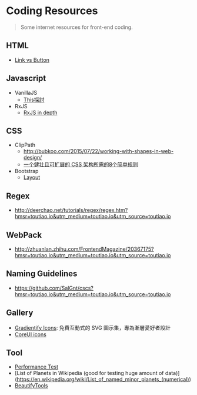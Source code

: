 # Coding Resources #
> Some internet resources for front-end coding.

## HTML ##
* [Link vs Button](https://css-tricks.com/a-complete-guide-to-links-and-buttons/)

## Javascript ##
* VanillaJS
  * [This探討](http://gold.xitu.io/entry/5652e53560b202593ff77fa0)
* RxJS
  * [RxJS in depth](https://www.youtube.com/watch?v=KOOT7BArVHQ)

## CSS ##
*   ClipPath
    * http://bubkoo.com/2015/07/22/working-with-shapes-in-web-design/
    * [一个健壮且可扩展的 CSS 架构所需的8个简单规则](http://www.css88.com/archives/6878)
* Bootstrap
  * [Layout](https://antjanus.com/blog/web-development-tutorials/front-end-development/building-website-layout-bootstrap-4/)
## Regex ##
* http://deerchao.net/tutorials/regex/regex.htm?hmsr=toutiao.io&utm_medium=toutiao.io&utm_source=toutiao.io

## WebPack ##
* http://zhuanlan.zhihu.com/FrontendMagazine/20367175?hmsr=toutiao.io&utm_medium=toutiao.io&utm_source=toutiao.io

## Naming Guidelines ##
* https://github.com/SalGnt/cscs?hmsr=toutiao.io&utm_medium=toutiao.io&utm_source=toutiao.io

## Gallery ##
* [Gradientify Icons](https://free.com.tw/gradientify-icons/): 免費互動式的 SVG 圖示集，專為漸層愛好者設計
* [CoreUI icons](https://github.com/coreui/coreui-icons)

## Tool ##
* [Performance Test](https://www.webpagetest.org)
* [List of Planets in Wikipedia (good for testing huge amount of data)] (https://en.wikipedia.org/wiki/List_of_named_minor_planets_(numerical))
* [BeautifyTools](http://beautifytools.com/#all_tools)
